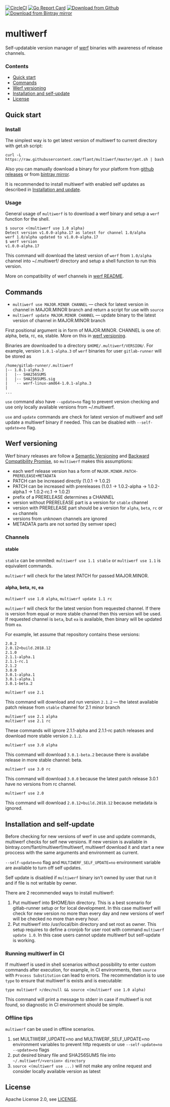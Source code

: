 [![CircleCI](https://circleci.com/gh/flant/multiwerf/tree/master.svg?style=svg)](https://circleci.com/gh/flant/multiwerf/tree/master)
[![Go Report Card](https://goreportcard.com/badge/github.com/flant/multiwerf)](https://goreportcard.com/report/github.com/flant/multiwerf)
[![Download from Github](https://img.shields.io/github/tag-date/flant/multiwerf.svg?logo=github&label=latest)](https://github.com/flant/multiwerf/releases/latest)
[![Download from Bintray mirror](https://api.bintray.com/packages/flant/multiwerf/multiwerf/images/download.svg)](https://bintray.com/flant/multiwerf/multiwerf/_latestVersion)

# multiwerf
Self-updatable version manager of [werf](https://github.com/flant/werf) binaries with awareness of release channels.

### Contents

- [Quick start](#quick-start)
- [Commands](#commands)
- [Werf versioning](#werf-versioning)
- [Installation and self-update](#installation-and-self-update)
- [License](#license)


## Quick start
 
### Install

The simplest way is to get latest version of multiwerf to current directory with get.sh script:

```
curl -L https://raw.githubusercontent.com/flant/multiwerf/master/get.sh | bash
```

Also you can manually download a binary for your platform from [github releases](https://github.com/flant/multiwerf/releases) or from [bintray mirror](https://bintray.com/flant/multiwerf/multiwerf/_latestVersion).

It is recommended to install multiwerf with enabled self updates as described in [Installation and update](#installation-and-update).

### Usage

General usage of `multiwerf` is to download a werf binary and setup a `werf` function for the shell.

```
$ source <(multiwerf use 1.0 alpha)
Detect version v1.0.0-alpha.17 as latest for channel 1.0/alpha
werf 1.0/alpha updated to v1.0.0-alpha.17
$ werf version
v1.0.0-alpha.17
```

This command will download the latest version of `werf` from `1.0/alpha` channel into ~/.multiwerf/<version> directory and setup a shell function to run this version.

More on compatibility of werf channels in [werf README](https://github.com/flant/werf#backward-compatibility-promise).


## Commands

- `multiwerf use MAJOR.MINOR CHANNEL` — check for latest version in channel in MAJOR.MINOR branch and return a script for use with `source`
- `multiwerf update MAJOR.MINOR CHANNEL` — update binary to the latest version of channel in MAJOR.MINOR branch

First positional argument is in form of MAJOR.MINOR. CHANNEL is one of: alpha, beta, rc, ea, stable. More on this in [werf versioning](#werf-versioning).

Binaries are downloaded to a directory `$HOME/.multiwerf/VERSION/`. For example, version `1.0.1-alpha.3` of `werf` binaries for user `gitlab-runner` will be stored as

```
/home/gitlab-runner/.multiwerf
|-- 1.0.1-alpha.3
|   |-- SHA256SUMS
|   |-- SHA256SUMS.sig
|   `-- werf-linux-amd64-1.0.1-alpha.3
|
...
```

`use` command also have `--update=no` flag to prevent version checking and use only locally available versions from ~/.multiwerf.

`use` and `update` commands are check for latest version of multiwerf and self update a multiwerf binary if needed. This can be disabled with `--self-update=no` flag. 


## Werf versioning

Werf binary releases are follow a [Semantic Versioning](https://semver.org/) and [Backward Compatibility Promise](https://github.com/flant/werf#backward-compatibility-promise), so `multiwerf` makes this assumptions:

- each werf release version has a form of `MAJOR.MINOR.PATCH-PRERELEASE+METADATA`
- PATCH can be increased directly (1.0.1 → 1.0.2)
- PATCH can be increased with prereleases (1.0.1 → 1.0.2-alpha → 1.0.2-alpha.1 → 1.0.2-rc.1 → 1.0.2)
- prefix of a PRERELEASE determines a CHANNEL
- version without PRERELEASE part is a version for `stable` channel
- version with PRERELEASE part should be a version for `alpha`, `beta`, `rc` or `ea` channels
- versions from unknown channels are ignored
- METADATA parts are not sorted (by semver spec)

### Channels

#### stable

`stable` can be ommited: `multiwerf use 1.1 stable` or `multiwerf use 1.1` is equivalent commands.

`multiwerf` will check for the latest PATCH for passed MAJOR.MINOR.

#### alpha, beta, rc, ea

`multiwerf use 1.0 alpha`, `multiwerf update 1.1 rc`

`multiwerf` will check for the latest version from requested channel. If there is version from equal or more stable channel then this version will be used.
If requested channel is `beta`, but `ea` is available, then binary will be updated from `ea`.

For example, let assume that repository contains these versions:

```
2.0.2
2.0.12+build.2018.12
2.1.0
2.1.1-alpha.1
2.1.1-rc.1
2.1.2
3.0.0
3.0.1-alpha.1
3.0.1-alpha.1
3.0.1-beta.2
```

```
multiwerf use 2.1
```
This command will download and run version `2.1.2` — the latest available patch release from `stable` channel for 2.1 minor branch

```
multiwerf use 2.1 alpha
multiwerf use 2.1 rc
```
These commands will ignore 2.1.1-alpha and 2.1.1-rc patch releases and download more stable version `2.1.2`.

```
multiwerf use 3.0 alpha
```
This command will download `3.0.1-beta.2` because there is availabe release in more stable channel: beta.

```
multiwerf use 3.0 rc
```
This command will download `3.0.0` because the latest patch release 3.0.1 have no versions from rc channel.

```
multiwerf use 2.0
```
This command will download `2.0.12+build.2018.12` because metadata is ignored.


## Installation and self-update

Before checking for new versions of werf in use and update commands, multiwerf checks for self new versions. If new version is available in bintray.com/flant/multiwerf/multiwerf, multiwerf download it and  start a new proccess with the same arguments and environment as current.

`--self-update=no` flag and `MULTIWERF_SELF_UPDATE=no` environment variable are available to turn off self updates.

Self update is disabled if `multiwerf` binary isn't owned by user that run it and if file is not writable by owner.

There are 2 recommended ways to install multiwerf:

1. Put multiwerf into $HOME/bin directory. This is a best scenario for gitlab-runner setup or for local development. In this case multiwerf will check for new version no more than every day and new versions of werf will be checked no more than every hour.
2. Put multiwerf into /usr/local/bin directory and set root as owner. This setup requires to define a cronjob for user root with command `multiwerf update 1.0`. In this case users cannot update multiwerf but self-update is working.

### Running multiwerf in CI

If multiwerf is used in shell scenarios without possibility to enter custom commands after execution, for example, in CI environments,
then `source` with `Process Substitution` can lead to errors. The recommendation is to use `type` to ensure that multiwerf
is exists and is executable:

```
type multiwerf >/dev/null && source <(multiwerf use 1.0 alpha)
```

This command will print a message to stderr in case if multiwerf is not found, so diagnostic in CI environment should be simple. 

### Offline tips

`multiwerf` can be used in offline scenarios.

1. set MULTIWERF_UPDATE=no and MULTIWERF_SELF_UPDATE=no environment variables to prevent http requests or use `--self-update=no --update=no` flags
2. put desired binary file and SHA256SUMS file into `~/.multiwerf/<version> directory`
3. `source <(multiwerf use ...)` will not make any online request and consider locally available version as latest


## License

Apache License 2.0, see [LICENSE](LICENSE).
